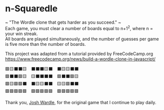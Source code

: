 # n-Squaredle
~ "The Wordle clone that gets harder as you succeed." ~  
Each game, you must clear a number of boards equal to n+1<sup>2</sup>, where n = your win streak.  
All boards are played simultaneously, and the number of guesses per game is five more than the number of boards.

This project was adapted from a tutorial provided by FreeCodeCamp.org
https://www.freecodecamp.org/news/build-a-wordle-clone-in-javascript/

🟩🟨⬛⬛🟨&emsp;⬛⬛⬛🟨⬛&emsp;⬛🟨🟨⬛⬛  
🟩⬛⬛🟩🟨&emsp;🟨⬛⬛⬛⬛&emsp;🟩⬛⬛🟩🟨  
🟩🟨🟩🟩⬛&emsp;⬛🟨🟨⬛⬛&emsp;🟨🟨🟩⬛⬛  
🟩🟩🟩🟩🟩&emsp;🟩🟩🟩🟩🟩&emsp;🟩🟩🟩🟩🟩  

Thank you, [Josh Wardle](https://github.com/powerlanguage), for the original game that I continue to play daily.
